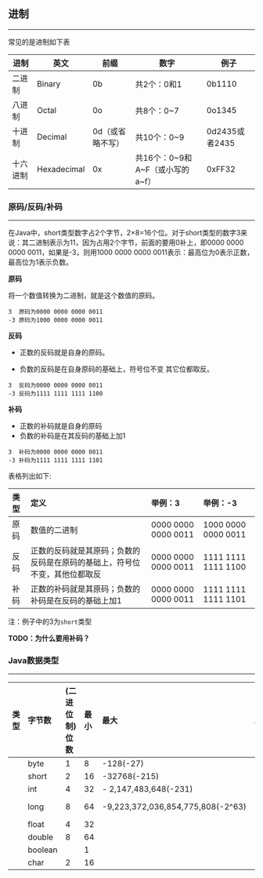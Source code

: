 ## 进制

---

常见的是进制如下表

| 进制 | 英文 | 前缀 | 数字 | 例子 |
| --- | --- | --- | --- | --- |
| 二进制 | Binary | 0b | 共2个：0和1 | 0b1110 |
| 八进制 | Octal | 0o | 共8个：0~7 | 0o1345 |
| 十进制 | Decimal | 0d（或省略不写） | 共10个：0~9 | 0d2435或者2435 |
| 十六进制 | Hexadecimal | 0x | 共16个：0~9和A~F（或小写的a~f） | 0xFF32 |

### 原码/反码/补码

---

在Java中，short类型数字占2个字节，2×8=16个位。对于short类型的数字3来说：其二进制表示为11，因为占用2个字节，前面的要用0补上，即0000 0000 0000 0011，如果是-3，则用1000 0000 0000 0011表示：最高位为0表示正数，最高位为1表示负数。

**原码**

将一个数值转换为二进制，就是这个数值的原码。

```
3  原码为0000 0000 0000 0011
-3 原码为1000 0000 0000 0011
```

**反码**

* 正数的反码就是自身的原码。

* 负数的反码是在自身原码的基础上，符号位不变 其它位都取反。

```
3  反码为0000 0000 0000 0011
-3 反码为1111 1111 1111 1100
```

**补码**

* 正数的补码就是自身的原码
* 负数的补码是在其反码的基础上加1

```
3  补码为0000 0000 0000 0011
-3 补码为1111 1111 1111 1101
```

表格列出如下:

| 类型 | 定义 | 举例：3 | 举例：-3 |
| :--- | :--- | :--- | :--- |
| 原码 | 数值的二进制 | 0000 0000 0000 0011 | 1000 0000 0000 0011 |
| 反码 | 正数的反码就是其原码；负数的反码是在原码的基础上，符号位不变，其他位都取反 | 0000 0000 0000 0011 | 1111 1111 1111 1100 |
| 补码 | 正数的补码就是其原码；负数的补码是在反码的基础上加1 | 0000 0000 0000 0011 | 1111 1111 1111 1101 |

注：例子中的3为`short`类型

**TODO：为什么要用补码？**

### Java数据类型

---

| 类型 | 字节数 | \(二进位制\)位数 | 最小 | 最大 | 默认 | 其他 |
| :--- | :--- | :--- | :--- | :--- | :--- | :--- |
|  | byte | 1 | 8 | -128\(-27\) | 127\(27-1\) | 0 |
|  | short | 2 | 16 | -32768\(-215\) | 32767\(215-1\) | 0 |
|  | int | 4 | 32 | - 2,147,483,648\(-231\) | 2,147,483,647\(231 -1\) | 0 |
|  | long | 8 | 64 | -9,223,372,036,854,775,808\(-2^63\) | 9,223,372,036,854,775,807 \(2^63 -1\) | 0L |
|  | float | 4 | 32 |  |  | 0.0f |
|  | double | 8 | 64 |  |  | 0.0d |
|  | boolean |  | 1 |  |  | false |
|  | char | 2 | 16 |  |  |  |



